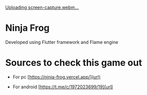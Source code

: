 [Uploading screen-capture.webm…]()
# Ninja Frog

Developed using Flutter framework and Flame engine

# Sources to check this game out

- For pc [https://ninja-frog.vercel.app/](url)
  
- For android [https://t.me/c/1972023699/19](url)
